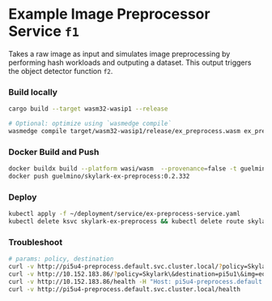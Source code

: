 # Example Image Preprocessor Service `f1`
Takes a raw image as input and simulates image preprocessing by performing hash workloads and outputing a dataset.
This output triggers the object detector function `f2`.

### Build locally
```bash
cargo build --target wasm32-wasip1 --release

# Optional: optimize using `wasmedge compile`
wasmedge compile target/wasm32-wasip1/release/ex_preprocess.wasm ex_preprocess.wasm
```

### Docker Build and Push
```bash
docker buildx build --platform wasi/wasm  --provenance=false -t guelmino/skylark-ex-preprocess:0.2.332 .
docker push guelmino/skylark-ex-preprocess:0.2.332
```
### Deploy
```bash
kubectl apply -f ~/deployment/service/ex-preprocess-service.yaml
kubectl delete ksvc skylark-ex-preprocess && kubectl delete route skylark-ex-preprocess && kubectl delete configuration skylark-ex-preprocess && kubectl delete svc skylark-ex-preprocess

```
### Troubleshoot
```bash
# params: policy, destination
curl -v http://pi5u4-preprocess.default.svc.cluster.local/?policy=Skylark\&destination=pi5u1\&img=eo-2K.jpeg
curl -v http://10.152.183.86/?policy=Skylark\&destination=pi5u1\&img=eo-2K.jpeg -H "Host: pi5u4-preprocess.default.svc.cluster.local"
curl -v http://10.152.183.86/health -H "Host: pi5u4-preprocess.default.svc.cluster.local"
curl -v http://pi5u4-preprocess.default.svc.cluster.local/health
```


